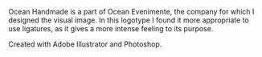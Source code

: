 Ocean Handmade is a part of Ocean Evenimente, the company for which I designed the visual image. In this logotype I found it more appropriate to use ligatures, as it gives a more intense feeling to its purpose. 

Created with Adobe Illustrator and Photoshop.